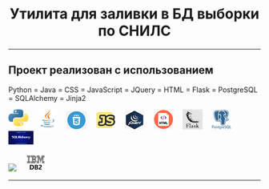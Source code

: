 <h1 align="center">Утилита для заливки в БД выборки по СНИЛС</h1>

<hr>

## Проект реализован с использованием
Python = Java = CSS = JavaScript = JQuery = HTML = Flask = PostgreSQL = SQLAlchemy = Jinja2

![](/design/icons/Python.png)&emsp;
![](/design/icons/Java.png)&emsp;
![](/design/icons/css.png)&emsp;
![](/design/icons/js.png)&emsp;
![](/design/icons/jquery.png)&emsp;
![](/design/icons/html.png)&emsp;
![](/design/icons/flask.png)&emsp;
![](/design/icons/postgresql.png)&emsp;
![](/design/icons/sqlalchemy.png)&emsp;

![ ](/design/icons/WAS.png)&emsp;
![ ](/design/icons/db2.png)

<hr>

